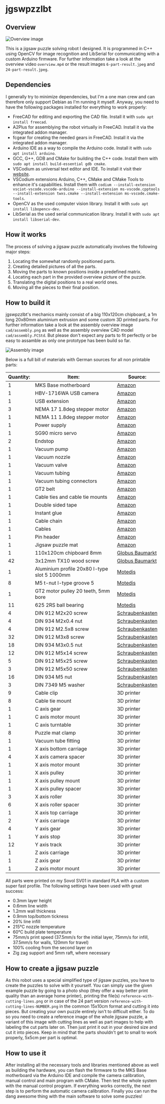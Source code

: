 # jgswpzzlbt

## Overview

![Overview image](overview.png)

This is a jigsaw puzzle solving robot I designed. It is programmed in C++ using OpenCV for image recognition and LibSerial for communicating with a custom Arduino firmware. For further information take a look at the overview video `overview.mp4` or the result images `6-part-result.jpeg` and `24-part-result.jpeg`.

## Dependencies

I generally try to minimize dependencies, but I'm a one man crew and can therefore only support Debian as I'm running it myself. Anyway, you need to have the following packages installed for everything to work properly:

- FreeCAD for editing and exporting the CAD file. Install it with `sudo apt install freecad`.
- A2Plus for assemblying the robot virtually in FreeCAD. Install it via the integrated addon manager.
- fcgear for creating the needed gears in FreeCAD. Install it via the integrated addon manager.
- Arduino IDE as a way to compile the Arduino code. Install it with `sudo apt install arduino`.
- GCC, G++, GDB and CMake for building the C++ code. Install them with `sudo apt install build-essential gdb cmake`.
- VSCodium as universal text editor and IDE. To install it visit their [website](https://vscodium.com/#install).
- VSCodium extensions Arduino, C++, CMake and CMake Tools to enhance it's capabilities. Install them with `codium --install-extension vsciot-vscode.vscode-arduino --install-extension ms-vscode.cpptools --install-extension twxs.cmake --install-extension ms-vscode.cmake-tools`.
- OpenCV as the used computer vision library. Install it with `sudo apt install libopencv-dev`.
- LibSerial as the used serial communication library. Install it with `sudo apt install libserial-dev`.

## How it works

The process of solving a jigsaw puzzle automatically involves the following major steps:

1. Locating the somewhat randomly positioned parts.
2. Creating detailed pictures of all the parts.
3. Moving the parts to known positions inside a predefined matrix.
4. Locating each part in the provided overview picture of the puzzle.
5. Translating the digital positions to a real world ones.
6. Moving all the pieces to their final position.

## How to build it

jgswpzzlbt's mechanics mainly consist of a big 110x120cm chipboard, a 1m long 20x80mm aluminium extrusion and some custom 3D printed parts. For further information take a look at the assembly overview image `cad/assembly.png` as well as the assembly overview CAD model `cad/assembly.FCStd`. But please don't expect any parts to fit perfectly or be easy to assamble as only one prototype has been build so far.

![Assembly image](cad/assembly.png)

Below is a full bill of materials with German sources for all non printable parts:

| Quantity: | Item: | Source: |
| --- | --- | --- |
| 1 | MKS Base motherboard | [Amazon](https://www.amazon.de/Base-V1-6-RepRap-3D-Drucker-Steuerung/dp/B07G9K1T28) |
| 1 | HBV-1716WA USB camera | [Amazon](https://www.amazon.de/USB-Kameramodul-HBV-1716WA-Millionen-Weitwinkelobjektiv-OV2710-Chip/dp/B07QXXFGSM) |
| 1 | USB extension | [Amazon](https://www.amazon.de/deleyCON-Speed-Verl%C3%A4ngerungskabel-Stecker-Buchse/dp/B00WHZ7GBW) |
| 3 | NEMA 17 1.8deg stepper motor | [Amazon](https://www.amazon.de/STEPPERONLINE-Schrittmotor-63-74oz-4-Draht-Stepper/dp/B07MZJGNZN) |
| 1 | NEMA 11 1.8deg stepper motor | [Amazon](https://www.amazon.de/STEPPERONLINE-Schrittmotor-Bipolar-28x28x31mm-DRUCKER/dp/B07HHZQMDW) |
| 1 | Power supply | [Amazon](https://www.amazon.de/Netzteil-Netzadapter-Transformator-Kaltger%C3%A4testecker-Streifen/dp/B07FNMKTBL) |
| 1 | SG90 micro servo | [Amazon](https://www.amazon.de/ARCELI-Flugzeug-Zubeh%C3%B6r-Arduino-Hubschrauber/dp/B07MY2Y253) |
| 2 | Endstop | [Amazon](https://www.amazon.de/GTIWUNG-Mechanischer-Endschalter-3D-Drucker-Makerbot/dp/B07VWRS24K) |
| 1 | Vacuum pump | [Amazon](https://www.amazon.de/KSTE-Vakuumpumpe-Mikrovakuumpumpe-Mini-Luftpumpe-Behandlungsinstrument/dp/B08BJWLKBW) |
| 1 | Vacuum nozzle | [Amazon](https://www.amazon.de/SRJQXH-Pneumatischer-TS-M10-L80-11-Saugnapfhalter-Industrieller/dp/B098SCMZWY) |
| 1 | Vacuum valve | [Amazon](https://www.amazon.de/Magnetventil-%C3%96ffner-Fl%C3%BCssigkeit-Pneumatik-Elektroventil/dp/B0858Y2KSG) |
| 1 | Vacuum tubing | [Amazon](https://www.amazon.de/JBL-Luftschlauch-Länge-Durchmesser-Aquaschlauch/dp/B000H6SRMU) |
| 1 | Vacuum tubing connectors | [Amazon](https://www.amazon.de/Uniclife-Aquariumschl%C3%A4uche-Luftschlauchverbinder-Kunststoff-St%C3%BCck/dp/B07Q9Q9C8Y) |
| 1 | GT2 belt | [Amazon](https://www.amazon.de/OZUAR-Zahnriemen-3D-Drucker-Breite-Abstand/dp/B07D4GCYXW) |
| 1 | Cable ties and cable tie mounts | [Amazon](https://www.amazon.de/Hipeqia-Nylon-Kabelbinder-Kabelbinderhalter-Selbstklebend-Hitzebest%C3%A4ndig/dp/B08CL2JFCH) |
| 1 | Double sided tape | [Amazon](https://www.amazon.de/doppelseitiges-Klebeband-klebend-verschiedene-Breiten/dp/B00G6SCYCM) |
| 1 | Instant glue | [Amazon](https://www.amazon.de/Pattex-Sekundenkleber-L%C3%B6sungsmittelfreier-Gel-Kleber-Transparent/dp/B00O23B8IE) |
| 1 | Cable chain | [Amazon](https://www.amazon.de/Haobase-Plastic-Towline-Cable-Chain/dp/B06XKZ35VH) |
| 1 | Cables | [Amazon](https://www.amazon.de/Donau-Elektronik-GMBH-Original-Kupfer/dp/B01BI1G88C) |
| 1 | Pin header | [Amazon](https://www.amazon.de/IZOKEE-Männlich-Stiftleiste-Buchsenleiste-Lochrasterplatine/dp/B07DBY753C) |
| 1 | Jigsaw puzzle mat | [Amazon](https://www.amazon.de/maDDma-Bastelfilz-Meterware-Taschenfilz-Filzstoff/dp/B0797QR4LL) |
| 1 | 110x120cm chipboard 8mm | [Globus Baumarkt](https://www.globus-baumarkt.de/spanplatte-roh-8-mm) |
| 42 | 3x12mm TX10 wood screw | [Globus Baumarkt](https://www.globus-baumarkt.de/detail/index/sArticle/27670/fs/116194815/sCategory/47135) |
| 1 | Aluminium profile 20x80 I-type slot 5 1000mm | [Motedis](https://www.motedis.com/shop/Aluprofile/20-I-Typ-Nut-5/Aluprofil-20x80-I-Typ-Nut-5::3798.html) |
| 8 | M5 t-nut I-type groove 5 | [Motedis](https://www.motedis.com/shop/Nutprofil-Zubehoer/In-der-Nut/Nutenstein-Glatt-I-Typ-Nut-5-M5::5846.html) |
| 1 | GT2 motor pulley 20 teeth, 5mm bore | [Motedis](https://www.motedis.com/shop/Dynamik/Zahnriemen-und-Zahnraeder/GT2-Riemenscheibe-20-Zaehne-5mm-Bohrung-fuer-6mm-Riemen::4248.html) |
| 11 | 625 2RS ball bearing | [Motedis](https://www.motedis.com/shop/Dynamik-Basiselemente/Kugellager/Rillenkugellager/Rillenkugellager-625-2RS-5x16x5::4290.html) |
| 4 | DIN 912 M2x20 screw | [Schraubenkasten](https://www.schraubenkasten.de/din-912-mit-innensechskant/m2-8-8-galvanisch-verzinkt-zylinderschraube_200581_13656) |
| 4 | DIN 934 M2x0.4 nut | [Schraubenkasten](https://www.schraubenkasten.de/muttern/sechskantmutter/din-934/edelstahl-a2_202500_23008) |
| 4 | DIN 912 M2.5x8 screw | [Schraubenkasten](https://www.schraubenkasten.de/din-912-mit-innensechskant/m2-5-8-8-galvanisch-verzinkt-zylinderschraube_200582_13676) |
| 32 | DIN 912 M3x8 screw | [Schraubenkasten](https://www.schraubenkasten.de/din-912-mit-innensechskant/m3-8-8-galvanisch-verzinkt-zylinderschraube_200583_13715) |
| 18 | DIN 934 M3x0.5 nut | [Schraubenkasten](https://www.schraubenkasten.de/muttern/sechskantmutter/din-934/edelstahl-a2_202502_23016) |
| 12 | DIN 912 M5x14 screw | [Schraubenkasten](https://www.schraubenkasten.de/din-912-mit-innensechskant/m5-8-8-galvanisch-verzinkt-zylinderschraube_200585_13871) |
| 5 | DIN 912 M5x25 screw | [Schraubenkasten](https://www.schraubenkasten.de/din-912-mit-innensechskant/m5-8-8-galvanisch-verzinkt-zylinderschraube_200585_13883) |
| 3 | DIN 912 M5x50 screw | [Schraubenkasten](https://www.schraubenkasten.de/din-912-mit-innensechskant/m5-8-8-galvanisch-verzinkt-zylinderschraube_200585_13899) |
| 16 | DIN 934 M5 nut | [Schraubenkasten](https://www.schraubenkasten.de/muttern/sechskantmutter/din-934/edelstahl-a2_202504_23024) |
| 3 | DIN 7349 M5 washer | [Schraubenkasten](https://www.schraubenkasten.de/scheiben/unterlegscheiben/din-7349-schweren-spannstift/5-3-din-7349-scheiben-schrauben-mit-spannstifte-a2-edelstahl_203612_23840) |
| 9 | Cable clip | 3D printer |
| 8 | Cable tie mount | 3D printer |
| 1 | C axis gear | 3D printer |
| 1 | C axis motor mount | 3D printer |
| 1 | C axis turntable | 3D printer |
| 8 | Puzzle mat clamp | 3D printer |
| 1 | Vacuum tube fitting | 3D printer |
| 1 | X axis bottom carriage | 3D printer |
| 4 | X axis camera spacer | 3D printer |
| 1 | X axis motor mount | 3D printer |
| 1 | X axis pulley | 3D printer |
| 1 | X axis pulley mount | 3D printer |
| 1 | X axis pulley spacer | 3D printer |
| 3 | X axis roller | 3D printer |
| 6 | X axis roller spacer | 3D printer |
| 1 | X axis top carriage | 3D printer |
| 2 | Y axis carriage | 3D printer |
| 4 | Y axis gear | 3D printer |
| 1 | Y axis stop | 3D printer |
| 12 | Y axis track | 3D printer |
| 1 | Z axis carriage | 3D printer |
| 1 | Z axis gear | 3D printer |
| 1 | Z axis motor mount | 3D printer |

All parts were printed on my Sovol SV01 in standard PLA with a custom super fast profile. The following settings have been used with great success:

- 0.3mm layer height
- 0.6mm line width
- 1.2mm wall thickness
- 0.9mm top/bottom tickness
- 20% line infill
- 215°C nozzle temperature
- 60°C build plate temperature
- 75mm/s print speed (37.5mm/s for the initial layer, 75mm/s for infill, 37.5mm/s for walls, 120mm for travel)
- 100% cooling from the second layer on
- Zig zag support and 5mm raft, where necessary

## How to create a jigsaw puzzle

As this robot uses a special simplified type of jigsaw puzzles, you have to create the puzzles to solve with it yourself. You can simply use the given example puzzle by going to a photo shop (they offer a way better print quality than an average home printer), printing the file(s) `reference-with-cutting-lines.png` or in case of the 24 part version `reference-with-cutting-lines-NUMBER.png` in the common 15x10cm format and cutting it into pieces. But creating your own puzzle entirely isn't to difficult either. To do so you need to create a reference image of the whole jigsaw puzzle, a variant of this image with cutting lines as well as part images to help with labeling the cut parts later on. Then just print it out in your desired size and cut it into pieces. Keep in mind that the parts shouldn't get to small to work properly, 5x5cm per part is optimal.

## How to use it

After installing all the necessary tools and libraries mentioned above as well as building the hardware, you can flash the firmware to the MKS Base motherboard via the Arduino IDE and compile the camera calibration, manual control and main program with CMake. Then test the whole system with the manual control program. If everything works correctly, the next step is to perform the automatic camera calibration. Finally you can run the dang awesome thing with the main software to solve some puzzles!
